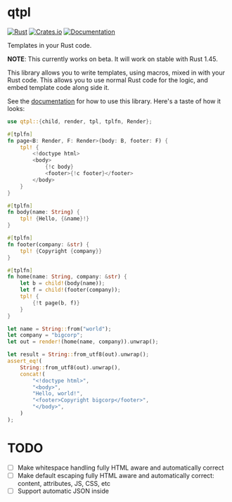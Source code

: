 qtpl
====

[![Rust](https://github.com/daaku/qtpl/workflows/Rust/badge.svg)](https://github.com/daaku/qtpl/actions?query=workflow%3ARust)
[![Crates.io](https://img.shields.io/crates/v/qtpl)](https://crates.io/crates/qtpl)
[![Documentation](https://docs.rs/qtpl/badge.svg)](https://docs.rs/qtpl)

Templates in your Rust code.

**NOTE**: This currently works on beta. It will work on stable with Rust 1.45.

This library allows you to write templates, using macros, mixed in with your
Rust code. This allows you to use normal Rust code for the logic, and embed
template code along side it.

See the [documentation](https://docs.rs/qtpl) for how to use this library.
Here's a taste of how it looks:

```rust
use qtpl::{child, render, tpl, tplfn, Render};

#[tplfn]
fn page<B: Render, F: Render>(body: B, footer: F) {
    tpl! {
        <!doctype html>
        <body>
            {!c body}
            <footer>{!c footer}</footer>
        </body>
    }
}

#[tplfn]
fn body(name: String) {
    tpl! {Hello, {&name}!}
}

#[tplfn]
fn footer(company: &str) {
    tpl! {Copyright {company}}
}

#[tplfn]
fn home(name: String, company: &str) {
    let b = child!(body(name));
    let f = child!(footer(company));
    tpl! {
        {!t page(b, f)}
    }
}

let name = String::from("world");
let company = "bigcorp";
let out = render!(home(name, company)).unwrap();

let result = String::from_utf8(out).unwrap();
assert_eq!(
    String::from_utf8(out).unwrap(),
    concat!(
        "<!doctype html>",
        "<body>",
        "Hello, world!",
        "<footer>Copyright bigcorp</footer>",
        "</body>",
    )
);
```

TODO
====

- [ ] Make whitespace handling fully HTML aware and automatically correct
- [ ] Make default escaping fully HTML aware and automatically correct: content, attributes, JS, CSS, etc
- [ ] Support automatic JSON inside <script>
- [ ] Document pattern for passing children to tplfn
- [ ] `child!` should support inline `tpl!` style
- [ ] Support more formatting directives
- [ ] Support methods in addition to functions in `tplfn`
- [ ] Support returning errors (ideally unopinionated)
- [ ] Support `async`/`await` functions (needs anything special?)
- [ ] Support blocks inside string literals (maybe?)
- [ ] Add documentation
- [ ] Monitor test coverage in GitHub actions?
